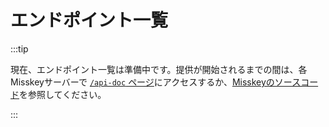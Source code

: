 # エンドポイント一覧

:::tip

現在、エンドポイント一覧は準備中です。提供が開始されるまでの間は、各Misskeyサーバーで [`/api-doc` ページ](x-mi-web://api-doc)にアクセスするか、[Misskeyのソースコード](https://github.com/misskey-dev/misskey/tree/develop/packages/backend/src/server/api/endpoints)を参照してください。

:::